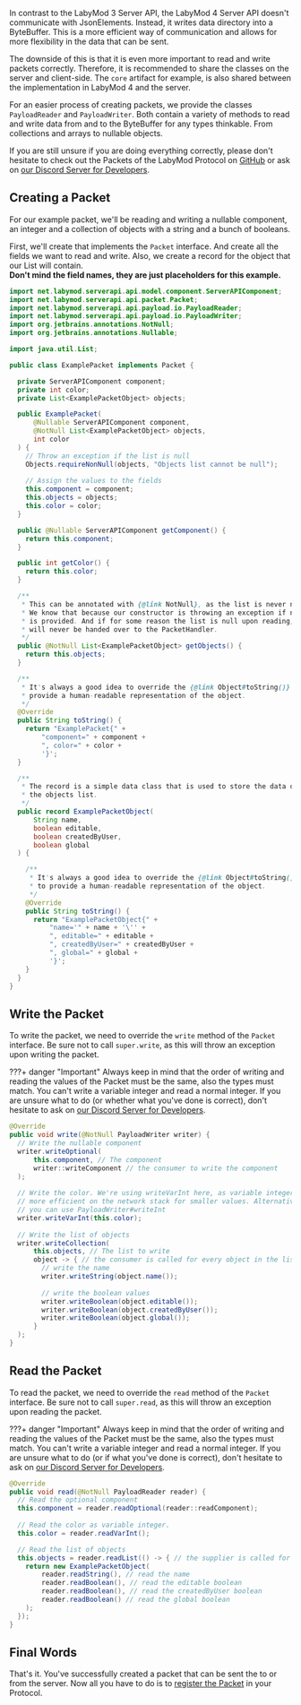 In contrast to the LabyMod 3 Server API, the LabyMod 4 Server API doesn't communicate with JsonElements. Instead, it
writes data directory into a ByteBuffer. This is a more efficient way of communication and allows for more flexibility
in the data that can be sent.

The downside of this is that it is even more important to read and write packets correctly. Therefore, it is
recommended to share the classes on the server and client-side. The `core` artifact for example, is also shared between 
the implementation in LabyMod 4 and the server.

For an easier process of creating packets, we provide the classes `PayloadReader` and `PayloadWriter`. Both contain
a variety of methods to read and write data from and to the ByteBuffer for any types thinkable. From collections and
arrays to nullable objects.

If you are still unsure if you are doing everything correctly, please don't hesitate to check out the Packets of the
LabyMod Protocol
on [GitHub](https://github.com/LabyMod/labymod4-server-api/tree/master/core/src/main/java/net/labymod/serverapi/core/packet)
or ask on [our Discord Server for Developers](https://labymod.net/dc/dev).

## Creating a Packet

For our example packet, we'll be reading and writing a nullable component, an integer and a collection of objects with a
string and a bunch of booleans.

First, we'll create that implements the `Packet` interface. And create all the fields we want to read and write. Also,
we create a record for the object that our List will contain. <br/>
__Don't mind the field names, they are just placeholders for this example.__

```java
import net.labymod.serverapi.api.model.component.ServerAPIComponent;
import net.labymod.serverapi.api.packet.Packet;
import net.labymod.serverapi.api.payload.io.PayloadReader;
import net.labymod.serverapi.api.payload.io.PayloadWriter;
import org.jetbrains.annotations.NotNull;
import org.jetbrains.annotations.Nullable;

import java.util.List;

public class ExamplePacket implements Packet {

  private ServerAPIComponent component;
  private int color;
  private List<ExamplePacketObject> objects;

  public ExamplePacket(
      @Nullable ServerAPIComponent component,
      @NotNull List<ExamplePacketObject> objects,
      int color
  ) {
    // Throw an exception if the list is null
    Objects.requireNonNull(objects, "Objects list cannot be null");
    
    // Assign the values to the fields
    this.component = component;
    this.objects = objects;
    this.color = color;
  }

  public @Nullable ServerAPIComponent getComponent() {
    return this.component;
  }

  public int getColor() {
    return this.color;
  }

  /**
   * This can be annotated with {@link NotNull}, as the list is never null. 
   * We know that because our constructor is throwing an exception if no list
   * is provided. And if for some reason the list is null upon reading, it 
   * will never be handed over to the PacketHandler.
   */
  public @NotNull List<ExamplePacketObject> getObjects() {
    return this.objects;
  }

  /**
   * It's always a good idea to override the {@link Object#toString()} method to
   * provide a human-readable representation of the object.
   */
  @Override
  public String toString() {
    return "ExamplePacket{" +
        "component=" + component +
        ", color=" + color +
        '}';
  }

  /**
   * The record is a simple data class that is used to store the data of
   * the objects list.
   */
  public record ExamplePacketObject(
      String name,
      boolean editable,
      boolean createdByUser,
      boolean global
  ) {

    /**
     * It's always a good idea to override the {@link Object#toString()} method 
     * to provide a human-readable representation of the object.
     */
    @Override
    public String toString() {
      return "ExamplePacketObject{" +
          "name='" + name + '\'' +
          ", editable=" + editable +
          ", createdByUser=" + createdByUser +
          ", global=" + global +
          '}';
    }
  }
}
```

## Write the Packet

To write the packet, we need to override the `write` method of the `Packet` interface. Be sure not to call
`super.write`, as this will throw an exception upon writing the packet.

???+ danger "Important"
    Always keep in mind that the order of writing and reading the values of the Packet must be the same, also the types must match. You can't write a variable integer and read a normal integer. If you are unsure what to do (or whether what you've done is correct), don't hesitate to ask on [our Discord Server for Developers](https://labymod.net/dc/dev).

```java
@Override
public void write(@NotNull PayloadWriter writer) {
  // Write the nullable component
  writer.writeOptional(
      this.component, // The component
      writer::writeComponent // the consumer to write the component
  );
  
  // Write the color. We're using writeVarInt here, as variable integers are 
  // more efficient on the network stack for smaller values. Alternatively 
  // you can use PayloadWriter#writeInt
  writer.writeVarInt(this.color);
  
  // Write the list of objects
  writer.writeCollection(
      this.objects, // The list to write
      object -> { // the consumer is called for every object in the list
        // write the name
        writer.writeString(object.name());
        
        // write the boolean values
        writer.writeBoolean(object.editable());
        writer.writeBoolean(object.createdByUser());
        writer.writeBoolean(object.global());
      }
  );
}
```

## Read the Packet

To read the packet, we need to override the `read` method of the `Packet` interface. Be sure not to call
`super.read`, as this will throw an exception upon reading the packet.

???+ danger "Important"
    Always keep in mind that the order of writing and reading the values of the Packet must be the same, also the types must match. You can't write a variable integer and read a normal integer. If you are unsure what to do (or if what you've done is correct), don't hesitate to ask on [our Discord Server for Developers](https://labymod.net/dc/dev).

```java
@Override
public void read(@NotNull PayloadReader reader) {
  // Read the optional component
  this.component = reader.readOptional(reader::readComponent);
  
  // Read the color as variable integer. 
  this.color = reader.readVarInt();

  // Read the list of objects
  this.objects = reader.readList(() -> { // the supplier is called for every object in the list
    return new ExamplePacketObject(
        reader.readString(), // read the name
        reader.readBoolean(), // read the editable boolean
        reader.readBoolean(), // read the createdByUser boolean
        reader.readBoolean() // read the global boolean
    );
  });
}
```

## Final Words

That's it. You've successfully created a packet that can be sent the to or from the server. 
Now all you have to do is to [register the Packet](protocols.md#register-a-packet) in your Protocol.
